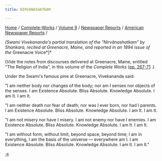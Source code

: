 ```yaml
---
title: NIRVANASHATKAM

---
```



[Home](../../../../index.htm) /
[Complete-Works](../../../complete_works.htm) / [Volume
9](../../volume_9_contents.htm) / [Newspaper
Reports](../newspaper_reports_contents.htm) / [American Newspaper
Reports](american_newspaper_contents.htm) /



*\[Swami Vivekananda's partial translation of the "Nirvânashatkam" by
Shankara, recited at Greenacre, Maine, and reported in an 1894 issue of
the* Greenacre Voice*\]*

(*Vide* the notes from discourses delivered at Greenacre, Maine,
entitled "The Religion of India", in this volume of the *Complete Works*
([pp.
267-71](../../notes_of_lectures_and_classes/the_religion_of_india.htm)
.)

Under the Swami's famous pine at Greenacre, Vivekananda said:

"I am neither body nor changes of the body; nor am I senses nor objects
of the senses. I am Existence Absolute. Bliss Absolute. Knowledge
Absolute. I am It. I am It.  
  

"I am neither death nor fear of death; nor was I ever born, nor had I
parents. I am Existence Absolute. Bliss Absolute. Knowledge Absolute. I
am It. I am It.  

"I am not misery nor have I misery. I am not enemy nor have I enemies. I
am Existence Absolute. Bliss Absolute. Knowledge Absolute. I am It. I am
It.

"I am without form, without limit, beyond space, beyond time; I am in
everything, I am the basis of the universe — everywhere am I. I am
Existence Absolute. Bliss Absolute. Knowledge Absolute. I am It. I am
It."

[→](32_boston_evening_transcript_aug_15_1894.htm)


